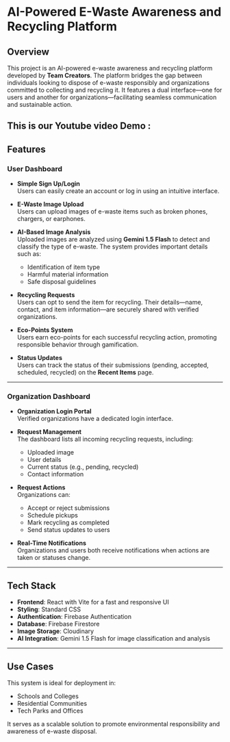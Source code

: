 # AI-Powered E-Waste Awareness and Recycling Platform

## Overview

This project is an AI-powered e-waste awareness and recycling platform developed by **Team Creators**. The platform bridges the gap between individuals looking to dispose of e-waste responsibly and organizations committed to collecting and recycling it. It features a dual interface—one for users and another for organizations—facilitating seamless communication and sustainable action.

This is our Youtube video Demo : 
---

## Features

### User Dashboard

- **Simple Sign Up/Login**  
  Users can easily create an account or log in using an intuitive interface.

- **E-Waste Image Upload**  
  Users can upload images of e-waste items such as broken phones, chargers, or earphones.

- **AI-Based Image Analysis**  
  Uploaded images are analyzed using **Gemini 1.5 Flash** to detect and classify the type of e-waste. The system provides important details such as:
  - Identification of item type  
  - Harmful material information  
  - Safe disposal guidelines

- **Recycling Requests**  
  Users can opt to send the item for recycling. Their details—name, contact, and item information—are securely shared with verified organizations.

- **Eco-Points System**  
  Users earn eco-points for each successful recycling action, promoting responsible behavior through gamification.

- **Status Updates**  
  Users can track the status of their submissions (pending, accepted, scheduled, recycled) on the **Recent Items** page.

---

### Organization Dashboard

- **Organization Login Portal**  
  Verified organizations have a dedicated login interface.

- **Request Management**  
  The dashboard lists all incoming recycling requests, including:
  - Uploaded image  
  - User details  
  - Current status (e.g., pending, recycled)  
  - Contact information

- **Request Actions**  
  Organizations can:
  - Accept or reject submissions  
  - Schedule pickups  
  - Mark recycling as completed  
  - Send status updates to users

- **Real-Time Notifications**  
  Organizations and users both receive notifications when actions are taken or statuses change.

---

## Tech Stack

- **Frontend**: React with Vite for a fast and responsive UI  
- **Styling**: Standard CSS  
- **Authentication**: Firebase Authentication  
- **Database**: Firebase Firestore  
- **Image Storage**: Cloudinary  
- **AI Integration**: Gemini 1.5 Flash for image classification and analysis

---

## Use Cases

This system is ideal for deployment in:

- Schools and Colleges  
- Residential Communities  
- Tech Parks and Offices  

It serves as a scalable solution to promote environmental responsibility and awareness of e-waste disposal.
